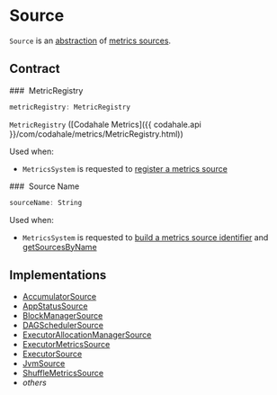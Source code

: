 # Source

`Source` is an [abstraction](#contract) of [metrics sources](#implementations).

## Contract

### <span id="metricRegistry"> MetricRegistry

```scala
metricRegistry: MetricRegistry
```

`MetricRegistry` ([Codahale Metrics]({{ codahale.api }}/com/codahale/metrics/MetricRegistry.html))

Used when:

* `MetricsSystem` is requested to [register a metrics source](MetricsSystem.md#registerSource)

### <span id="sourceName"> Source Name

```scala
sourceName: String
```

Used when:

* `MetricsSystem` is requested to [build a metrics source identifier](MetricsSystem.md#buildRegistryName) and [getSourcesByName](MetricsSystem.md#getSourcesByName)

## Implementations

* [AccumulatorSource](../accumulators/AccumulatorSource.md)
* [AppStatusSource](../status/AppStatusSource.md)
* [BlockManagerSource](../storage/BlockManagerSource.md)
* [DAGSchedulerSource](../scheduler/DAGSchedulerSource.md)
* [ExecutorAllocationManagerSource](../dynamic-allocation/ExecutorAllocationManagerSource.md)
* [ExecutorMetricsSource](../executor/ExecutorMetricsSource.md)
* [ExecutorSource](../executor/ExecutorSource.md)
* [JvmSource](JvmSource.md)
* [ShuffleMetricsSource](../storage/ShuffleMetricsSource.md)
* _others_
